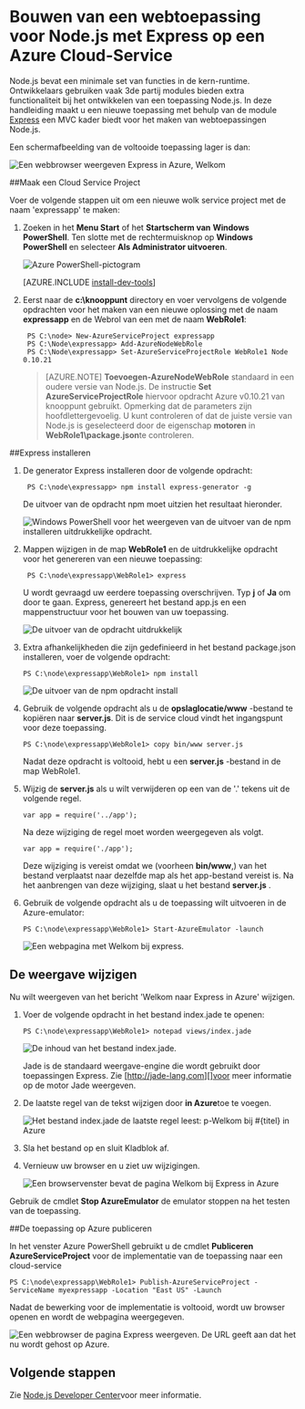 <properties 
    pageTitle="Web App met Express (Node.js) | Microsoft Azure" 
    description="Een zelfstudie die is gebaseerd op de service cloud zelfstudie en laat zien hoe u de module Express." 
    services="cloud-services" 
    documentationCenter="nodejs" 
    authors="rmcmurray" 
    manager="wpickett" 
    editor=""/>

<tags 
    ms.service="cloud-services" 
    ms.workload="tbd" 
    ms.tgt_pltfrm="na" 
    ms.devlang="nodejs" 
    ms.topic="article" 
    ms.date="08/11/2016" 
    ms.author="robmcm"/>






# <a name="build-a-nodejs-web-application-using-express-on-an-azure-cloud-service"></a>Bouwen van een webtoepassing voor Node.js met Express op een Azure Cloud-Service

Node.js bevat een minimale set van functies in de kern-runtime.
Ontwikkelaars gebruiken vaak 3de partij modules bieden extra functionaliteit bij het ontwikkelen van een toepassing Node.js. In deze handleiding maakt u een nieuwe toepassing met behulp van de module [Express][] een MVC kader biedt voor het maken van webtoepassingen Node.js.

Een schermafbeelding van de voltooide toepassing lager is dan:

![Een webbrowser weergeven Express in Azure, Welkom](./media/cloud-services-nodejs-develop-deploy-express-app/node36.png)

##<a name="create-a-cloud-service-project"></a>Maak een Cloud Service Project

Voer de volgende stappen uit om een nieuwe wolk service project met de naam 'expressapp' te maken:

1. Zoeken in het **Menu Start** of het **Startscherm van** **Windows PowerShell**. Ten slotte met de rechtermuisknop op **Windows PowerShell** en selecteer **Als Administrator uitvoeren**.

    ![Azure PowerShell-pictogram](./media/cloud-services-nodejs-develop-deploy-express-app/azure-powershell-start.png)

    [AZURE.INCLUDE [install-dev-tools](../../includes/install-dev-tools.md)]

2. Eerst naar de **c:\\knooppunt** directory en voer vervolgens de volgende opdrachten voor het maken van een nieuwe oplossing met de naam **expressapp** en de Webrol van een met de naam **WebRole1**:

        PS C:\node> New-AzureServiceProject expressapp
        PS C:\Node\expressapp> Add-AzureNodeWebRole
        PS C:\Node\expressapp> Set-AzureServiceProjectRole WebRole1 Node 0.10.21

    > [AZURE.NOTE] **Toevoegen-AzureNodeWebRole** standaard in een oudere versie van Node.js. De instructie **Set AzureServiceProjectRole** hiervoor opdracht Azure v0.10.21 van knooppunt gebruikt.  Opmerking dat de parameters zijn hoofdlettergevoelig.  U kunt controleren of dat de juiste versie van Node.js is geselecteerd door de eigenschap **motoren** in **WebRole1\package.json**te controleren.

##<a name="install-express"></a>Express installeren

1. De generator Express installeren door de volgende opdracht:

        PS C:\node\expressapp> npm install express-generator -g

    De uitvoer van de opdracht npm moet uitzien het resultaat hieronder. 

    ![Windows PowerShell voor het weergeven van de uitvoer van de npm installeren uitdrukkelijke opdracht.](./media/cloud-services-nodejs-develop-deploy-express-app/express-g.png)

2. Mappen wijzigen in de map **WebRole1** en de uitdrukkelijke opdracht voor het genereren van een nieuwe toepassing:

        PS C:\node\expressapp\WebRole1> express

    U wordt gevraagd uw eerdere toepassing overschrijven. Typ **j** of **Ja** om door te gaan. Express, genereert het bestand app.js en een mappenstructuur voor het bouwen van uw toepassing.

    ![De uitvoer van de opdracht uitdrukkelijk](./media/cloud-services-nodejs-develop-deploy-express-app/node23.png)


5.  Extra afhankelijkheden die zijn gedefinieerd in het bestand package.json installeren, voer de volgende opdracht:

        PS C:\node\expressapp\WebRole1> npm install

    ![De uitvoer van de npm opdracht install](./media/cloud-services-nodejs-develop-deploy-express-app/node26.png)

6.  Gebruik de volgende opdracht als u de **opslaglocatie/www** -bestand te kopiëren naar **server.js**. Dit is de service cloud vindt het ingangspunt voor deze toepassing.

        PS C:\node\expressapp\WebRole1> copy bin/www server.js

    Nadat deze opdracht is voltooid, hebt u een **server.js** -bestand in de map WebRole1.

7.  Wijzig de **server.js** als u wilt verwijderen op een van de '.' tekens uit de volgende regel.

        var app = require('../app');

    Na deze wijziging de regel moet worden weergegeven als volgt.

        var app = require('./app');

    Deze wijziging is vereist omdat we (voorheen **bin/www**,) van het bestand verplaatst naar dezelfde map als het app-bestand vereist is. Na het aanbrengen van deze wijziging, slaat u het bestand **server.js** .

8.  Gebruik de volgende opdracht als u de toepassing wilt uitvoeren in de Azure-emulator:

        PS C:\node\expressapp\WebRole1> Start-AzureEmulator -launch

    ![Een webpagina met Welkom bij express.](./media/cloud-services-nodejs-develop-deploy-express-app/node28.png)

## <a name="modifying-the-view"></a>De weergave wijzigen

Nu wilt weergeven van het bericht 'Welkom naar Express in Azure' wijzigen.

1.  Voer de volgende opdracht in het bestand index.jade te openen:

        PS C:\node\expressapp\WebRole1> notepad views/index.jade

    ![De inhoud van het bestand index.jade.](./media/cloud-services-nodejs-develop-deploy-express-app/getting-started-19.png)

    Jade is de standaard weergave-engine die wordt gebruikt door toepassingen Express. Zie [http://jade-lang.com][]voor meer informatie op de motor Jade weergeven.

2.  De laatste regel van de tekst wijzigen door **in Azure**toe te voegen.

    ![Het bestand index.jade de laatste regel leest: p-Welkom bij \#{titel} in Azure](./media/cloud-services-nodejs-develop-deploy-express-app/node31.png)

3.  Sla het bestand op en sluit Kladblok af.

4.  Vernieuw uw browser en u ziet uw wijzigingen.

    ![Een browservenster bevat de pagina Welkom bij Express in Azure](./media/cloud-services-nodejs-develop-deploy-express-app/node32.png)

Gebruik de cmdlet **Stop AzureEmulator** de emulator stoppen na het testen van de toepassing.

##<a name="publishing-the-application-to-azure"></a>De toepassing op Azure publiceren

In het venster Azure PowerShell gebruikt u de cmdlet **Publiceren AzureServiceProject** voor de implementatie van de toepassing naar een cloud-service

    PS C:\node\expressapp\WebRole1> Publish-AzureServiceProject -ServiceName myexpressapp -Location "East US" -Launch

Nadat de bewerking voor de implementatie is voltooid, wordt uw browser openen en wordt de webpagina weergegeven.

![Een webbrowser de pagina Express weergeven. De URL geeft aan dat het nu wordt gehost op Azure.](./media/cloud-services-nodejs-develop-deploy-express-app/node36.png)

## <a name="next-steps"></a>Volgende stappen

Zie [Node.js Developer Center](/develop/nodejs/)voor meer informatie.

  [Node.js Web Application]: http://www.windowsazure.com/develop/nodejs/tutorials/getting-started/
  [Express]: http://expressjs.com/
  [http://Jade-lang.com]: http://jade-lang.com

 
